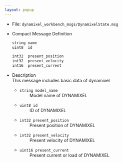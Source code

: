 ```yaml
---
layout: popup
---
```


- File: `dynamixel_workbench_msgs/DynamixelState.msg`

- Compact Message Definition
  ```c
  string name
  uint8  id

  int32  present_position
  int32  present_velocity
  int16  present_current
  ```

- Description  
This message includes basic data of dynamixel

  - `string model_name`  
&emsp;&emsp; Model name of DYNAMIXEL

  - `uint8 id`  
&emsp;&emsp; ID of DYNAMIXEL
  
  - `int32 present_position`  
&emsp;&emsp; Present position of DYNAMIXEL

  - `int32 present_velocity`  
&emsp;&emsp; Present velocity of DYNAMIXEL

  - `uint16 present_current`  
&emsp;&emsp; Present current or load of DYNAMIXEL
